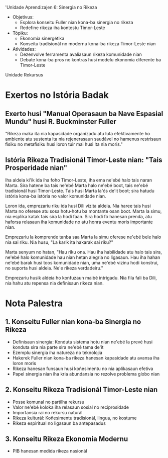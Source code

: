 'Unidade Aprendizajen 6: Sinergia no Rikeza

- Objetivus:
  * Esplora konseitu Fuller nian kona-ba sinergia no rikeza
  * Redefine rikeza iha kontestu Timor-Leste
- Tópiku:
  * Ekonomia sinergétika
  * Konseitu tradisionál no modernu kona-ba rikeza Timor-Leste nian
- Atividades:
  * Dezenvolve ferramenta avaliasaun rikeza komunidade nian
  * Debate kona-ba pros no kontras husi modelu ekonomia diferente ba Timor-Leste

Unidade Rekursus

# Exertos no Istória Badak

## Exerto husi "Manual Operasaun ba Nave Espasial Mundu" husi R. Buckminster Fuller

"Rikeza maka ita nia kapasidade organizadu atu luta efektivamente ho ambiente atu sustenta ita nia rejenerasaun saudável no hamenus restrisaun físiku no metafísiku husi loron tuir mai husi ita nia moris."

## Istória Rikeza Tradisionál Timor-Leste nian: "Tais Prosperidade nian"

Iha aldeia ki'ik ida iha foho Timor-Leste, iha ema ne'ebé halo tais naran Marta. Sira hatene ba tais ne'ebé Marta halo ne'ebé boot, tais ne'ebé tradisionál husi Timor-Leste. Tais husi Marta la'ós de'it boot; sira hatudu istória kona-ba istória no valor komunidade nian.

Loron ida, emprezariu riku ida husi Dili vizita aldeia. Nia haree tais husi Marta no oferese atu sosa hotu-hotu ba montante osan boot. Marta la simu, nia esplika katak tais sira la hodi faan. Sira hodi fó hanesan prenda, atu haforsa relasaun iha komunidade no atu honra eventu moris importante nian.

Emprezariu la komprende tanba saa Marta la simu oferese ne'ebé bele halo nia sai riku. Nia husu, "La karik ita hakarak sai riku?"

Marta senyum no hatan, "Hau riku ona. Hau iha habilidade atu halo tais sira, ne'ebé halo komunidade hau nian hetan alegria no ligasaun. Hau iha hahan ne'ebé barak husi toos komunidade nian, uma ne'ebé vizinu hodi konstrui, no suporta husi aldeia. Ne'e rikeza verdadeiru."

Emprezariu husik aldeia ho konfuzaun maibé intrigadu. Nia fila fali ba Dili, nia hahu atu repensa nia definisaun rikeza nian.

# Nota Palestra

## 1. Konseitu Fuller nian kona-ba Sinergia no Rikeza

- Definisaun sinergia: Konduta sistema hotu nian ne'ebé la prevé husi konduta sira nia parte sira ne'ebé tama de'it
- Ezemplu sinergia iha natureza no teknolojia
- Hakerek Fuller nian kona-ba rikeza hanesan kapasidade atu avansa iha loron moris
- Rikeza hanesan funsaun husi koñesimentu no nia aplikasaun efetiva
- Papel sinergia nian iha kria abundansia no rezolve problema globo nian

## 2. Konseitu Rikeza Tradisionál Timor-Leste nian

- Posse komunal no partilha rekursu
- Valor ne'ebé koloka iha relasaun sosial no reciprosidade
- Importansia rai no rekursu naturál
- Rikeza kulturál: Koñesimentu tradisionál, lingua, no kostume
- Rikeza espiritual no ligasaun ba antepasadus

## 3. Konseitu Rikeza Ekonomia Modernu

- PIB hanesan medida rikeza nasionál
